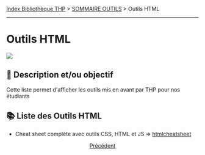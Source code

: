 [Index Bibliothèque THP](https://github.com/TheHackingProject/bibliotheque-THP/wiki) > [SOMMAIRE OUTILS]((https://github.com/TheHackingProject/bibliotheque-THP/wiki/sommaire_outils)) > Outils HTML

___

# Outils HTML

![](https://picsum.photos/1024/400)

## 📄 Description et/ou objectif

Cette liste permet d'afficher les outils mis en avant par THP pour nos étudiants


## 📚 Liste des Outils HTML

- Cheat sheet complète avec outils CSS, HTML et JS => [htmlcheatsheet](https://htmlcheatsheet.com/)

<div align="center">

[Précédent](https://github.com/TheHackingProject/bibliotheque-THP/wiki/outil_github)

</div>
